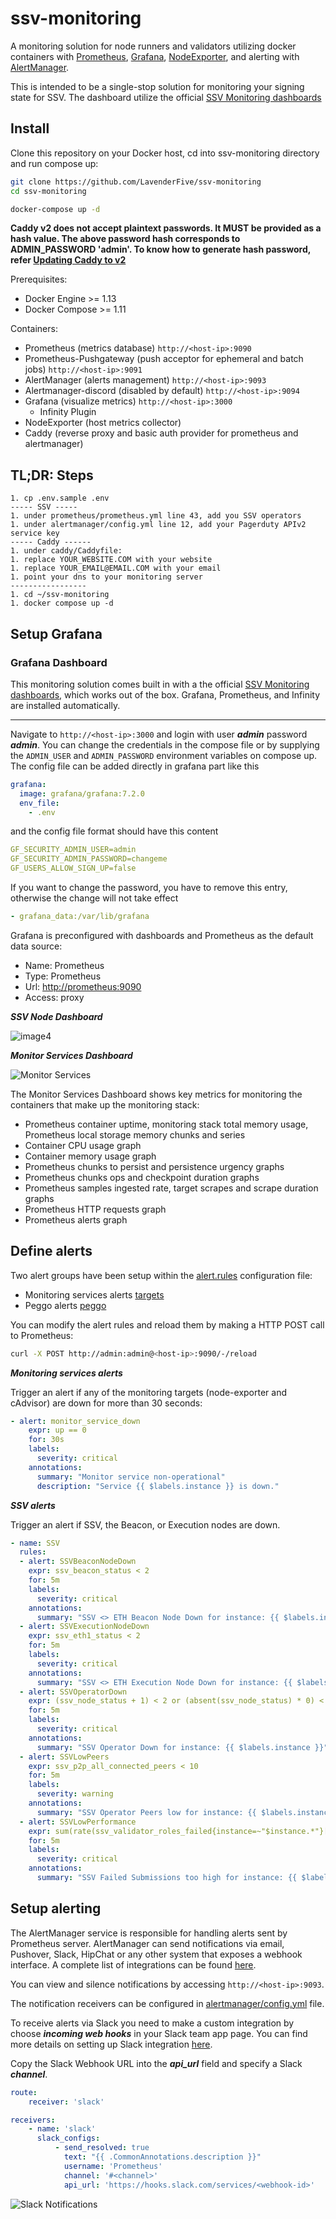 # ssv-monitoring

A monitoring solution for node runners and validators utilizing docker containers with [Prometheus](https://prometheus.io/), [Grafana](http://grafana.org/), 
[NodeExporter](https://github.com/prometheus/node_exporter), and alerting with [AlertManager](https://github.com/prometheus/alertmanager). 

This is intended to be a single-stop solution for monitoring your signing state for SSV. The dashboard utilize the official
[SSV Monitoring dashboards](https://github.com/bloxapp/ssv/tree/main/monitoring/grafana)

## Install

Clone this repository on your Docker host, cd into ssv-monitoring directory and run compose up:

```bash
git clone https://github.com/LavenderFive/ssv-monitoring
cd ssv-monitoring

docker-compose up -d
```

**Caddy v2 does not accept plaintext passwords. It MUST be provided as a hash value. The above password hash corresponds to ADMIN_PASSWORD 'admin'. To know how to generate hash password, refer [Updating Caddy to v2](#Updating-Caddy-to-v2)**

Prerequisites:

* Docker Engine >= 1.13
* Docker Compose >= 1.11

Containers:

* Prometheus (metrics database) `http://<host-ip>:9090`
* Prometheus-Pushgateway (push acceptor for ephemeral and batch jobs) `http://<host-ip>:9091`
* AlertManager (alerts management) `http://<host-ip>:9093`
* Alertmanager-discord (disabled by default) `http://<host-ip>:9094`
* Grafana (visualize metrics) `http://<host-ip>:3000`
  * Infinity Plugin
* NodeExporter (host metrics collector)
* Caddy (reverse proxy and basic auth provider for prometheus and alertmanager)

## TL;DR: Steps
```
1. cp .env.sample .env
----- SSV -----
1. under prometheus/prometheus.yml line 43, add you SSV operators
1. under alertmanager/config.yml line 12, add your Pagerduty APIv2 service key
----- Caddy ------
1. under caddy/Caddyfile:
1. replace YOUR_WEBSITE.COM with your website
1. replace YOUR_EMAIL@EMAIL.COM with your email
1. point your dns to your monitoring server
-----------------
1. cd ~/ssv-monitoring
1. docker compose up -d
```

## Setup Grafana

### Grafana  Dashboard
This monitoring solution comes built in with a the official [SSV Monitoring dashboards](https://github.com/bloxapp/ssv/tree/main/monitoring/grafana), 
which works out of the box. Grafana, Prometheus, and Infinity are installed 
automatically.

---

Navigate to `http://<host-ip>:3000` and login with user ***admin*** password ***admin***. You can change the credentials in the compose file or by supplying the `ADMIN_USER` and `ADMIN_PASSWORD` environment variables on compose up. The config file can be added directly in grafana part like this

```yaml
grafana:
  image: grafana/grafana:7.2.0
  env_file:
    - .env
```

and the config file format should have this content

```yaml
GF_SECURITY_ADMIN_USER=admin
GF_SECURITY_ADMIN_PASSWORD=changeme
GF_USERS_ALLOW_SIGN_UP=false
```

If you want to change the password, you have to remove this entry, otherwise the change will not take effect

```yaml
- grafana_data:/var/lib/grafana
```

Grafana is preconfigured with dashboards and Prometheus as the default data source:

* Name: Prometheus
* Type: Prometheus
* Url: [http://prometheus:9090](http://prometheus:9090)
* Access: proxy

***SSV Node Dashboard***

![image4](https://github.com/LavenderFive/ssv-monitoring/assets/9121234/2ef7b653-0aec-457c-a676-eecc274c4cfe)


***Monitor Services Dashboard***

![Monitor Services](https://raw.githubusercontent.com/LavenderFive/ssv-monitoring/master/screens/Grafana_Prometheus.png)

The Monitor Services Dashboard shows key metrics for monitoring the containers that make up the monitoring stack:

* Prometheus container uptime, monitoring stack total memory usage, Prometheus local storage memory chunks and series
* Container CPU usage graph
* Container memory usage graph
* Prometheus chunks to persist and persistence urgency graphs
* Prometheus chunks ops and checkpoint duration graphs
* Prometheus samples ingested rate, target scrapes and scrape duration graphs
* Prometheus HTTP requests graph
* Prometheus alerts graph

## Define alerts

Two alert groups have been setup within the [alert.rules](https://github.com/LavenderFive/ssv-monitoring/blob/master/prometheus/alert.rules) configuration file:

* Monitoring services alerts [targets](https://github.com/LavenderFive/ssv-monitoring/blob/master/prometheus/alert.rules#L13-L22)
* Peggo alerts [peggo](https://github.com/LavenderFive/ssv-monitoring/blob/master/prometheus/alert.rules#L2-L11)

You can modify the alert rules and reload them by making a HTTP POST call to Prometheus:

```bash
curl -X POST http://admin:admin@<host-ip>:9090/-/reload
```

***Monitoring services alerts***

Trigger an alert if any of the monitoring targets (node-exporter and cAdvisor) are down for more than 30 seconds:

```yaml
- alert: monitor_service_down
    expr: up == 0
    for: 30s
    labels:
      severity: critical
    annotations:
      summary: "Monitor service non-operational"
      description: "Service {{ $labels.instance }} is down."
```

***SSV alerts***

Trigger an alert if SSV, the Beacon, or Execution nodes are down.

```yaml
- name: SSV
  rules:
  - alert: SSVBeaconNodeDown
    expr: ssv_beacon_status < 2
    for: 5m
    labels:
      severity: critical
    annotations:
      summary: "SSV <> ETH Beacon Node Down for instance: {{ $labels.instance }}"
  - alert: SSVExecutionNodeDown
    expr: ssv_eth1_status < 2
    for: 5m
    labels:
      severity: critical
    annotations:
      summary: "SSV <> ETH Execution Node Down for instance: {{ $labels.instance }}"
  - alert: SSVOperatorDown
    expr: (ssv_node_status + 1) < 2 or (absent(ssv_node_status) * 0) < 2
    for: 5m
    labels:
      severity: critical
    annotations:
      summary: "SSV Operator Down for instance: {{ $labels.instance }}"
  - alert: SSVLowPeers
    expr: ssv_p2p_all_connected_peers < 10
    for: 5m
    labels:
      severity: warning
    annotations:
      summary: "SSV Operator Peers low for instance: {{ $labels.instance }}"
  - alert: SSVLowPerformance
    expr: sum(rate(ssv_validator_roles_failed{instance=~"$instance.*"}[5m])) > sum(rate(ssv_validator_roles_submitted{instance=~"$instance.*"}[5m]))
    for: 5m
    labels:
      severity: critical
    annotations:
      summary: "SSV Failed Submissions too high for instance: {{ $labels.instance }}"
```


## Setup alerting

The AlertManager service is responsible for handling alerts sent by Prometheus server.
AlertManager can send notifications via email, Pushover, Slack, HipChat or any other system that exposes a webhook interface.
A complete list of integrations can be found [here](https://prometheus.io/docs/alerting/configuration).

You can view and silence notifications by accessing `http://<host-ip>:9093`.

The notification receivers can be configured in [alertmanager/config.yml](https://github.com/LavenderFive/ssv-monitoring/blob/master/alertmanager/config.yml) file.

To receive alerts via Slack you need to make a custom integration by choose ***incoming web hooks*** in your Slack team app page.
You can find more details on setting up Slack integration [here](http://www.robustperception.io/using-slack-with-the-alertmanager/).

Copy the Slack Webhook URL into the ***api_url*** field and specify a Slack ***channel***.

```yaml
route:
    receiver: 'slack'

receivers:
    - name: 'slack'
      slack_configs:
          - send_resolved: true
            text: "{{ .CommonAnnotations.description }}"
            username: 'Prometheus'
            channel: '#<channel>'
            api_url: 'https://hooks.slack.com/services/<webhook-id>'
```

![Slack Notifications](https://raw.githubusercontent.com/LavenderFive/ssv-monitoring/master/screens/Slack_Notifications.png)
